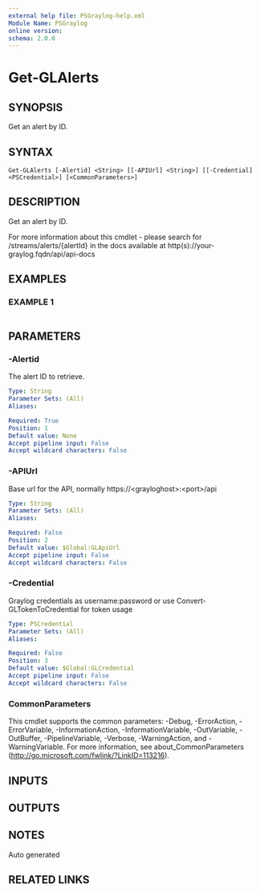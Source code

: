 ```yaml
---
external help file: PSGraylog-help.xml
Module Name: PSGraylog
online version:
schema: 2.0.0
---
```


# Get-GLAlerts

## SYNOPSIS
Get an alert by ID.

## SYNTAX

```
Get-GLAlerts [-Alertid] <String> [[-APIUrl] <String>] [[-Credential] <PSCredential>] [<CommonParameters>]
```

## DESCRIPTION
Get an alert by ID.


For more information about this cmdlet - please search for /streams/alerts/{alertId} in the docs available at http(s)://your-graylog.fqdn/api/api-docs

## EXAMPLES

### EXAMPLE 1
```

```

## PARAMETERS

### -Alertid
The alert ID to retrieve.

```yaml
Type: String
Parameter Sets: (All)
Aliases:

Required: True
Position: 1
Default value: None
Accept pipeline input: False
Accept wildcard characters: False
```

### -APIUrl
Base url for the API, normally https://\<grayloghost\>:\<port\>/api

```yaml
Type: String
Parameter Sets: (All)
Aliases:

Required: False
Position: 2
Default value: $Global:GLApiUrl
Accept pipeline input: False
Accept wildcard characters: False
```

### -Credential
Graylog credentials as username:password or use Convert-GLTokenToCredential for token usage

```yaml
Type: PSCredential
Parameter Sets: (All)
Aliases:

Required: False
Position: 3
Default value: $Global:GLCredential
Accept pipeline input: False
Accept wildcard characters: False
```

### CommonParameters
This cmdlet supports the common parameters: -Debug, -ErrorAction, -ErrorVariable, -InformationAction, -InformationVariable, -OutVariable, -OutBuffer, -PipelineVariable, -Verbose, -WarningAction, and -WarningVariable.
For more information, see about_CommonParameters (http://go.microsoft.com/fwlink/?LinkID=113216).

## INPUTS

## OUTPUTS

## NOTES
Auto generated

## RELATED LINKS

